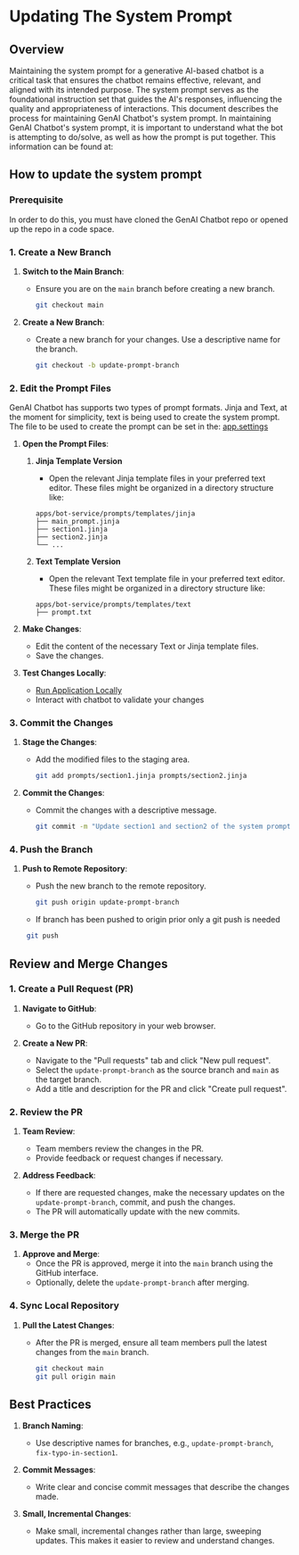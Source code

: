 # Updating The System Prompt

## Overview

Maintaining the system prompt for a generative AI-based chatbot is a critical task that ensures the chatbot remains effective, relevant, and aligned with its intended purpose. The system prompt serves as the foundational instruction set that guides the AI's responses, influencing the quality and appropriateness of interactions.  This document describes the process for maintaining GenAI Chatbot's system prompt.  In maintaining GenAI Chatbot's system prompt, it is important to understand what the bot is attempting to do/solve, as well as how the prompt is put together.  This information can be found at:

## How to update the system prompt

### Prerequisite

In order to do this, you must have cloned the GenAI Chatbot repo or opened up the repo in a code space.

### 1. Create a New Branch

1. **Switch to the Main Branch**:
   - Ensure you are on the `main` branch before creating a new branch.

     ```bash
     git checkout main
     ```

2. **Create a New Branch**:
   - Create a new branch for your changes. Use a descriptive name for the branch.

     ```bash
     git checkout -b update-prompt-branch
     ```

### 2. Edit the Prompt Files

GenAI Chatbot has supports two types of prompt formats.  Jinja and Text, at the moment for simplicity,
text is being used to create the system prompt.  The file to be used to create the prompt can be
set in the: [app.settings](../../apps/bot-service/common/app_settings.py)

1. **Open the Prompt Files**:

   1. **Jinja Template Version**

      - Open the relevant Jinja template files in your preferred text editor. These files might be organized in a directory structure like:

      ```text
      apps/bot-service/prompts/templates/jinja
      ├── main_prompt.jinja
      ├── section1.jinja
      ├── section2.jinja
      └── ...
      ```

   2. **Text Template Version**

         - Open the relevant Text template file in your preferred text editor. These files might be organized in a directory structure like:

         ```text
         apps/bot-service/prompts/templates/text
         ├── prompt.txt

         ```

2. **Make Changes**:
   - Edit the content of the necessary Text or Jinja template files.
   - Save the changes.

3. **Test Changes Locally**:
   - [Run Application Locally](docs/developer_experience/quick_run_local.md)
   - Interact with chatbot to validate your changes

### 3. Commit the Changes

1. **Stage the Changes**:
   - Add the modified files to the staging area.

     ```bash
     git add prompts/section1.jinja prompts/section2.jinja
     ```

2. **Commit the Changes**:
   - Commit the changes with a descriptive message.

     ```bash
     git commit -m "Update section1 and section2 of the system prompt"
     ```

### 4. Push the Branch

1. **Push to Remote Repository**:
   - Push the new branch to the remote repository.

     ```bash
     git push origin update-prompt-branch
     ```

   - If branch has been pushed to origin prior only a git push is needed

    ```bash
     git push
     ```

## Review and Merge Changes

### 1. Create a Pull Request (PR)

1. **Navigate to GitHub**:
   - Go to the GitHub repository in your web browser.

2. **Create a New PR**:
   - Navigate to the "Pull requests" tab and click "New pull request".
   - Select the `update-prompt-branch` as the source branch and `main` as the target branch.
   - Add a title and description for the PR and click "Create pull request".

### 2. Review the PR

1. **Team Review**:
   - Team members review the changes in the PR.
   - Provide feedback or request changes if necessary.

2. **Address Feedback**:
   - If there are requested changes, make the necessary updates on the `update-prompt-branch`, commit, and push the changes.
   - The PR will automatically update with the new commits.

### 3. Merge the PR

1. **Approve and Merge**:
   - Once the PR is approved, merge it into the `main` branch using the GitHub interface.
   - Optionally, delete the `update-prompt-branch` after merging.

### 4. Sync Local Repository

1. **Pull the Latest Changes**:
   - After the PR is merged, ensure all team members pull the latest changes from the `main` branch.

     ```bash
     git checkout main
     git pull origin main
     ```

## Best Practices

1. **Branch Naming**:
   - Use descriptive names for branches, e.g., `update-prompt-branch`, `fix-typo-in-section1`.

2. **Commit Messages**:
   - Write clear and concise commit messages that describe the changes made.

3. **Small, Incremental Changes**:
   - Make small, incremental changes rather than large, sweeping updates. This makes it easier to review and understand changes.
